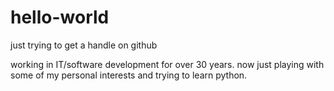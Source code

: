 # hello-world
just trying to get a handle on github

working in IT/software development for over 30 years. now just playing with some of my personal interests and trying to learn python.
